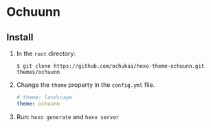 # Ochuunn


## Install
1. In the `root` directory:

    ```git
    $ git clone https://github.com/ochukai/hexo-theme-ochuunn.git themes/ochuunn
    ```

2. Change the `theme` property in the `config.yml` file.

    ```yml
    # theme: landscape
    theme: ochuunn
    ```

3. Run: `hexo generate` and `hexo server`

